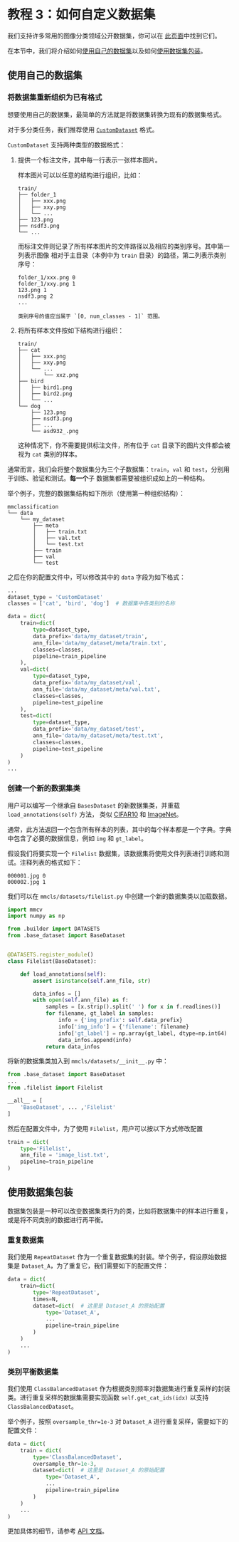 # 教程 3：如何自定义数据集

我们支持许多常用的图像分类领域公开数据集，你可以在
[此页面](https://mmclassification.readthedocs.io/zh_CN/master/api/datasets.html)中找到它们。

在本节中，我们将介绍如何[使用自己的数据集](#使用自己的数据集)以及如何[使用数据集包装](#使用数据集包装)。

## 使用自己的数据集

### 将数据集重新组织为已有格式

想要使用自己的数据集，最简单的方法就是将数据集转换为现有的数据集格式。

对于多分类任务，我们推荐使用 [`CustomDataset`](https://mmclassification.readthedocs.io/zh_CN/master/api/datasets.html#mmcls.datasets.CustomDataset) 格式。

`CustomDataset` 支持两种类型的数据格式：

1. 提供一个标注文件，其中每一行表示一张样本图片。

   样本图片可以以任意的结构进行组织，比如：

   ```
   train/
   ├── folder_1
   │   ├── xxx.png
   │   ├── xxy.png
   │   └── ...
   ├── 123.png
   ├── nsdf3.png
   └── ...
   ```

   而标注文件则记录了所有样本图片的文件路径以及相应的类别序号。其中第一列表示图像
   相对于主目录（本例中为 `train` 目录）的路径，第二列表示类别序号：

   ```
   folder_1/xxx.png 0
   folder_1/xxy.png 1
   123.png 1
   nsdf3.png 2
   ...
   ```

   ```{note}
   类别序号的值应当属于 `[0, num_classes - 1]` 范围。
   ```

2. 将所有样本文件按如下结构进行组织：

   ```
   train/
   ├── cat
   │   ├── xxx.png
   │   ├── xxy.png
   │   └── ...
   │       └── xxz.png
   ├── bird
   │   ├── bird1.png
   │   ├── bird2.png
   │   └── ...
   └── dog
       ├── 123.png
       ├── nsdf3.png
       ├── ...
       └── asd932_.png
   ```

   这种情况下，你不需要提供标注文件，所有位于 `cat` 目录下的图片文件都会被视为 `cat` 类别的样本。

通常而言，我们会将整个数据集分为三个子数据集：`train`，`val` 和 `test`，分别用于训练、验证和测试。**每一个**子
数据集都需要被组织成如上的一种结构。

举个例子，完整的数据集结构如下所示（使用第一种组织结构）：

```
mmclassification
└── data
    └── my_dataset
        ├── meta
        │   ├── train.txt
        │   ├── val.txt
        │   └── test.txt
        ├── train
        ├── val
        └── test
```

之后在你的配置文件中，可以修改其中的 `data` 字段为如下格式：

```python
...
dataset_type = 'CustomDataset'
classes = ['cat', 'bird', 'dog']  # 数据集中各类别的名称

data = dict(
    train=dict(
        type=dataset_type,
        data_prefix='data/my_dataset/train',
        ann_file='data/my_dataset/meta/train.txt',
        classes=classes,
        pipeline=train_pipeline
    ),
    val=dict(
        type=dataset_type,
        data_prefix='data/my_dataset/val',
        ann_file='data/my_dataset/meta/val.txt',
        classes=classes,
        pipeline=test_pipeline
    ),
    test=dict(
        type=dataset_type,
        data_prefix='data/my_dataset/test',
        ann_file='data/my_dataset/meta/test.txt',
        classes=classes,
        pipeline=test_pipeline
    )
)
...
```

### 创建一个新的数据集类

用户可以编写一个继承自 `BasesDataset` 的新数据集类，并重载 `load_annotations(self)` 方法，
类似 [CIFAR10](https://github.com/open-mmlab/mmclassification/blob/master/mmcls/datasets/cifar.py)
和 [ImageNet](https://github.com/open-mmlab/mmclassification/blob/master/mmcls/datasets/imagenet.py)。

通常，此方法返回一个包含所有样本的列表，其中的每个样本都是一个字典。字典中包含了必要的数据信息，例如 `img` 和 `gt_label`。

假设我们将要实现一个 `Filelist` 数据集，该数据集将使用文件列表进行训练和测试。注释列表的格式如下：

```
000001.jpg 0
000002.jpg 1
```

我们可以在 `mmcls/datasets/filelist.py` 中创建一个新的数据集类以加载数据。

```python
import mmcv
import numpy as np

from .builder import DATASETS
from .base_dataset import BaseDataset


@DATASETS.register_module()
class Filelist(BaseDataset):

    def load_annotations(self):
        assert isinstance(self.ann_file, str)

        data_infos = []
        with open(self.ann_file) as f:
            samples = [x.strip().split(' ') for x in f.readlines()]
            for filename, gt_label in samples:
                info = {'img_prefix': self.data_prefix}
                info['img_info'] = {'filename': filename}
                info['gt_label'] = np.array(gt_label, dtype=np.int64)
                data_infos.append(info)
            return data_infos

```

将新的数据集类加入到 `mmcls/datasets/__init__.py` 中：

```python
from .base_dataset import BaseDataset
...
from .filelist import Filelist

__all__ = [
    'BaseDataset', ... ,'Filelist'
]
```

然后在配置文件中，为了使用 `Filelist`，用户可以按以下方式修改配置

```python
train = dict(
    type='Filelist',
    ann_file = 'image_list.txt',
    pipeline=train_pipeline
)
```

## 使用数据集包装

数据集包装是一种可以改变数据集类行为的类，比如将数据集中的样本进行重复，或是将不同类别的数据进行再平衡。

### 重复数据集

我们使用 `RepeatDataset` 作为一个重复数据集的封装。举个例子，假设原始数据集是 `Dataset_A`，为了重复它，我们需要如下的配置文件：

```python
data = dict(
    train=dict(
        type='RepeatDataset',
        times=N,
        dataset=dict(  # 这里是 Dataset_A 的原始配置
            type='Dataset_A',
            ...
            pipeline=train_pipeline
        )
    )
    ...
)
```

### 类别平衡数据集

我们使用 `ClassBalancedDataset` 作为根据类别频率对数据集进行重复采样的封装类。进行重复采样的数据集需要实现函数 `self.get_cat_ids(idx)` 以支持 `ClassBalancedDataset`。

举个例子，按照 `oversample_thr=1e-3` 对 `Dataset_A` 进行重复采样，需要如下的配置文件：

```python
data = dict(
    train = dict(
        type='ClassBalancedDataset',
        oversample_thr=1e-3,
        dataset=dict(  # 这里是 Dataset_A 的原始配置
            type='Dataset_A',
            ...
            pipeline=train_pipeline
        )
    )
    ...
)
```

更加具体的细节，请参考 [API 文档](https://mmclassification.readthedocs.io/zh_CN/master/api/datasets.html#mmcls.datasets.ClassBalancedDataset)。
